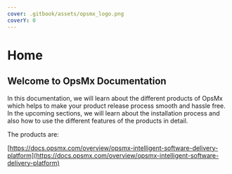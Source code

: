 ```yaml
---
cover: .gitbook/assets/opsmx_logo.png
coverY: 0
---
```


# Home

## Welcome to OpsMx Documentation

In this documentation, we will learn about the different products of OpsMx which helps to make your product release process smooth and hassle free. In the upcoming sections, we will learn about the installation process and also how to use the different features of the products in detail.&#x20;

The products are:

[https://docs.opsmx.com/overview/opsmx-intelligent-software-delivery-platform](https://docs.opsmx.com/overview/opsmx-intelligent-software-delivery-platform)
